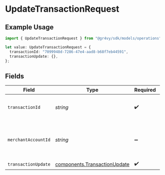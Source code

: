 # UpdateTransactionRequest

## Example Usage

```typescript
import { UpdateTransactionRequest } from "@gr4vy/sdk/models/operations";

let value: UpdateTransactionRequest = {
  transactionId: "7099948d-7286-47e4-aad8-b68f7eb44591",
  transactionUpdate: {},
};
```

## Fields

| Field                                                                        | Type                                                                         | Required                                                                     | Description                                                                  | Example                                                                      |
| ---------------------------------------------------------------------------- | ---------------------------------------------------------------------------- | ---------------------------------------------------------------------------- | ---------------------------------------------------------------------------- | ---------------------------------------------------------------------------- |
| `transactionId`                                                              | *string*                                                                     | :heavy_check_mark:                                                           | The ID of the transaction                                                    | 7099948d-7286-47e4-aad8-b68f7eb44591                                         |
| `merchantAccountId`                                                          | *string*                                                                     | :heavy_minus_sign:                                                           | The ID of the merchant account to use for this request.                      |                                                                              |
| `transactionUpdate`                                                          | [components.TransactionUpdate](../../models/components/transactionupdate.md) | :heavy_check_mark:                                                           | N/A                                                                          |                                                                              |